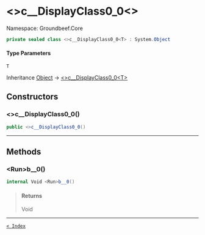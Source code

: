 # &lt;&gt;c__DisplayClass0_0&lt;&gt;

Namespace: Groundbeef.Core

```csharp
private sealed class <>c__DisplayClass0_0<T> : System.Object
```

#### Type Parameters

`T`<br>

Inheritance [Object](https://docs.microsoft.com/en-us/dotnet/api/system.object) → [&lt;&gt;c__DisplayClass0_0&lt;T&gt;]({}c__DisplayClass0_0-1.md)

## Constructors

### &lt;&gt;c__DisplayClass0_0()

```csharp
public <>c__DisplayClass0_0()
```

> 

---

## Methods

### &lt;Run&gt;b__0()

```csharp
internal Void <Run>b__0()
```

> #### Returns
> 
> Void<br>
> 

---

[`< Index`](..\index.md)
